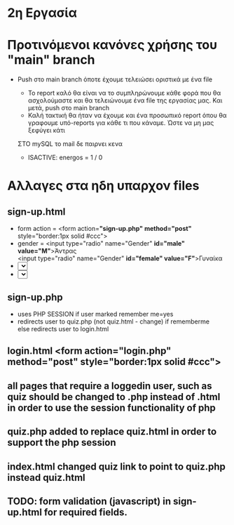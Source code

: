 # 2η Εργασία

# **Προτινόμενοι κανόνες χρήσης του "main" branch**
* Push στο main branch όποτε έχουμε τελειώσει οριστικά με ένα file
  * Το report καλό θα είναι να το συμπληρώνουμε κάθε φορά που θα ασχολούμαστε και θα τελειώνουμε ένα file της εργασίας μας. Και μετά, push στο main branch
  * Καλή τακτική θα ήταν να έχουμε και ένα προσωπικό report όπου θα γραφουμε υπό-reports για κάθε τι που κάναμε. Ώστε να μη μας ξεφύγει κάτι
  



  ΣΤΟ mySQL το mail δε παιρνει κενα
  - ISACTIVE: energos = 1 / 0


# **Αλλαγες στα ηδη υπαρχον files**
## sign-up.html
  - form action =   <form action=**"sign-up.php" method="post"** style="border:1px solid #ccc">  
  - gender = <input type="radio" name="Gender" **id="male" value="M"**>Άντρας  
             <input type="radio" name="Gender" **id="female" value="F"**>Γυναίκα  
  - <select name="Day" id="day"> <option value=**"01"**>1</option>  
  - <select name="month" id="month"> = <option value=**"01"**>Ιανουάριος</option> 
  
## sign-up.php  
  - uses PHP SESSION if user marked remember me=yes  
  - redirects user to quiz.php  (not quiz.html - change) if rememberme  
    else redirects user to login.html  
  
## login.html <form action=**"login.php" method="post"** style="border:1px solid #ccc">  

## all pages that require a loggedin user, such as quiz should be changed to .php instead of .html in order to use the session functionality of php  

## quiz.php  added to replace quiz.html in order to support the php session  

## index.html changed quiz link to point to quiz.php instead quiz.html  

## TODO: form validation (javascript) in sign-up.html for required fields.  


  

   